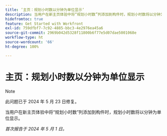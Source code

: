 ```yaml
---
title: ’主页：规划小时数以分钟为单位显示‘
description: 当用户在新主页体验中将“规划小时数”列添加到构件时，规划小时数将以分钟为单位显示。
hidefromtoc: true
feature: Get Started with Workfront
exl-id: 759dfbf7-7c92-4885-bbc3-4e2976ea45a6
source-git-commit: 2969b042d5328f11800b6f77e5d07dae5001068e
workflow-type: ht
source-wordcount: '66'
ht-degree: 100%

---
```


# 主页：规划小时数以分钟为单位显示

>[!NOTE]
>
>此问题已于 2024 年 5 月 23 日修复。

当用户在新主页体验中将“规划小时数”列添加到构件时，规划小时数将以分钟为单位显示。

_首次报告于 2024 年 5 月 1 日。_
